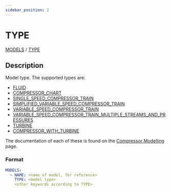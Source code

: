 ```yaml
---
sidebar_position: 2
---
```

# TYPE

[MODELS](/about/references/keywords_tree/MODELS/index.md) /
[TYPE](/about/references/keywords_tree/MODELS/TYPE/index.md)

## Description

Model type. The supported types are:

- [FLUID](/about/references/keywords_tree/MODELS/TYPE/FLUID/index.md)
- [COMPRESSOR_CHART](/about/references/keywords_tree/MODELS/TYPE/COMPRESSOR_CHART/index.md)
- [SINGLE_SPEED_COMPRESSOR_TRAIN](/about/references/keywords_tree/MODELS/TYPE/SINGLE_SPEED_COMPRESSOR_TRAIN/index.md)
- [SIMPLIFIED_VARIABLE_SPEED_COMPRESSOR_TRAIN](/about/references/keywords_tree/MODELS/TYPE/SIMPLIFIED_VARIABLE_SPEED_COMPRESSOR_TRAIN/index.md)
- [VARIABLE_SPEED_COMPRESSOR_TRAIN](/about/references/keywords_tree/MODELS/TYPE/VARIABLE_SPEED_COMPRESSOR_TRAIN/index.md)
- [VARIABLE_SPEED_COMPRESSOR_TRAIN_MULTIPLE_STREAMS_AND_PRESSURES](/about/references/keywords_tree/MODELS/TYPE/VARIABLE_SPEED_COMPRESSOR_TRAIN_MULTIPLE_STREAMS_AND_PRESSURES/index.md)
- [TURBINE](/about/references/keywords_tree/MODELS/TYPE/TURBINE/index.md)
- [COMPRESSOR_WITH_TURBINE](/about/references/keywords_tree/MODELS/TYPE/COMPRESSOR_WITH_TURBINE/index.md)

The documentation of each of these is found on the [Compressor Modelling](/about/modelling/setup/models/compressor_modelling/compressor_models_types/index.md) page.

### Format

~~~~~~~~yaml
MODELS:
  - NAME: <name of model, for reference>
    TYPE: <model type>
    <other keywords according to TYPE>
~~~~~~~~